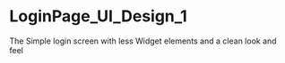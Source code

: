 # LoginPage_UI_Design_1
 The Simple login screen with less Widget elements and a clean look and feel
